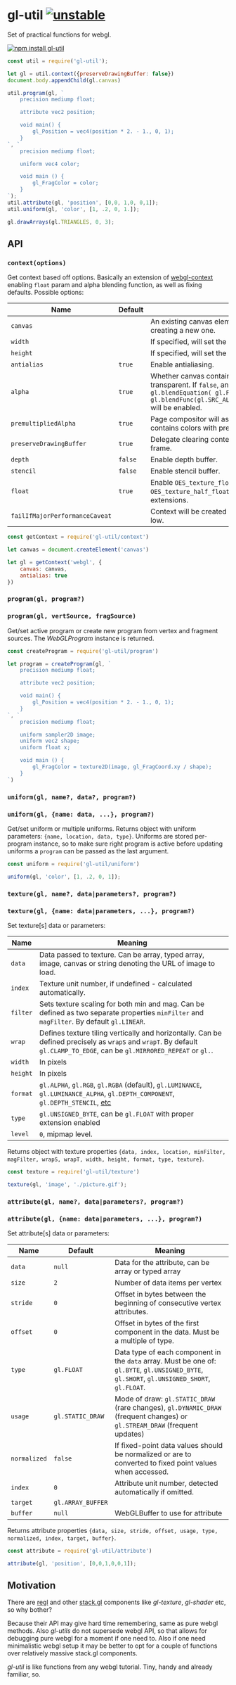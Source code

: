 # gl-util [![unstable](http://badges.github.io/stability-badges/dist/unstable.svg)](http://github.com/badges/stability-badges)

Set of practical functions for webgl.

[![npm install gl-util](https://nodei.co/npm/gl-util.png?mini=true)](https://npmjs.org/package/gl-util/)

```js
const util = require('gl-util');

let gl = util.context({preserveDrawingBuffer: false})
document.body.appendChild(gl.canvas)

util.program(gl, `
	precision mediump float;

	attribute vec2 position;

	void main() {
		gl_Position = vec4(position * 2. - 1., 0, 1);
	}
`, `
	precision mediump float;

	uniform vec4 color;

	void main () {
		gl_FragColor = color;
	}
`);
util.attribute(gl, 'position', [0,0, 1,0, 0,1]);
util.uniform(gl, 'color', [1, .2, 0, 1.]);

gl.drawArrays(gl.TRIANGLES, 0, 3);
```

## API

### `context(options)`

Get context based off options. Basically an extension of [webgl-context](https://github.com/mattdesl/webgl-context) enabling `float` param and alpha blending function, as well as fixing defaults. Possible options:

| Name | Default | Meaning |
|---|---|---|
| `canvas` | | An existing canvas element to re-use rather than creating a new one. |
| `width` | | If specified, will set the canvas width. |
| `height` | | If specified, will set the canvas height. |
| `antialias` | `true` | Enable antialiasing. |
| `alpha` | `true` | Whether canvas contains an alpha buffer, i. e. can be transparent. If `false`, an alpha blending function `gl.blendEquation( gl.FUNC_ADD ); gl.blendFunc(gl.SRC_ALPHA, gl.ONE_MINUS_SRC_ALPHA)` will be enabled. |
| `premultipliedAlpha` | `true` | Page compositor will assume the drawing buffer contains colors with pre-multiplied alpha. |
| `preserveDrawingBuffer` | `true` | Delegate clearing context to the author or clear every frame. |
| `depth` | `false` | Enable depth buffer. |
| `stencil` | `false` | Enable stencil buffer. |
| `float` | `true` | Enable `OES_texture_float`/`OES_texture_float_linear` or `OES_texture_half_float`/`OES_texture_half_float_linear` extensions. |
| `failIfMajorPerformanceCaveat` | | Context will be created if the system performance is low. |

```js
const getContext = require('gl-util/context')

let canvas = document.createElement('canvas')

let gl = getContext('webgl', {
	canvas: canvas,
	antialias: true
})
```

### `program(gl, program?)`
### `program(gl, vertSource, fragSource)`

Get/set active program or create new program from vertex and fragment sources. The _WebGLProgram_ instance is returned.

```js
const createProgram = require('gl-util/program')

let program = createProgram(gl, `
	precision mediump float;

	attribute vec2 position;

	void main() {
		gl_Position = vec4(position * 2. - 1., 0, 1);
	}
`, `
	precision mediump float;

	uniform sampler2D image;
	uniform vec2 shape;
	uniform float x;

	void main () {
		gl_FragColor = texture2D(image, gl_FragCoord.xy / shape);
	}
`)
```

### `uniform(gl, name?, data?, program?)`
### `uniform(gl, {name: data, ...}, program?)`

Get/set uniform or multiple uniforms. Returns object with uniform parameters: `{name, location, data, type}`. Uniforms are stored per-program instance, so to make sure right program is active before updating uniforms a `program` can be passed as the last argument.

```js
const uniform = require('gl-util/uniform')

uniform(gl, 'color', [1, .2, 0, 1]);
```

### `texture(gl, name?, data|parameters?, program?)`
### `texture(gl, {name: data|parameters, ...}, program?)`

Set texture[s] data or parameters:

| Name | Meaning |
|---|---|
| `data` | Data passed to texture. Can be array, typed array, image, canvas or string denoting the URL of image to load. |
| `index` | Texture unit number, if undefined - calculated automatically. |
| `filter` | Sets texture scaling for both min and mag. Can be defined as two separate properties `minFilter` and `magFilter`. By default `gl.LINEAR`. |
| `wrap` | Defines texture tiling vertically and horizontally. Can be defined precisely as `wrapS` and `wrapT`. By default `gl.CLAMP_TO_EDGE`, can be `gl.MIRRORED_REPEAT` or `gl.`. |
| `width` | In pixels |
| `height` | In pixels |
| `format` | `gl.ALPHA`, `gl.RGB`, `gl.RGBA` (default), `gl.LUMINANCE`, `gl.LUMINANCE_ALPHA`, `gl.DEPTH_COMPONENT`, `gl.DEPTH_STENCIL`, [etc](https://developer.mozilla.org/en-US/docs/Web/API/WebGLRenderingContext/texImage2D) |
| `type` | `gl.UNSIGNED_BYTE`, can be `gl.FLOAT` with proper extension enabled |
| `level` | `0`, mipmap level. |

Returns object with texture properties `{data, index, location, minFilter, magFilter, wrapS, wrapT, width, height, format, type, texture}`.

```js
const texture = require('gl-util/texture')

texture(gl, 'image', './picture.gif');
```

### `attribute(gl, name?, data|parameters?, program?)`
### `attribute(gl, {name: data|parameters, ...}, program?)`

Set attribute[s] data or parameters:

| Name | Default | Meaning |
|---|---|---|
| `data` | `null` | Data for the attribute, can be array or typed array |
| `size` | `2` | Number of data items per vertex |
| `stride` | `0` | Offset in bytes between the beginning of consecutive vertex attributes. |
| `offset` | `0` | Offset in bytes of the first component in the data. Must be a multiple of type. |
| `type` | `gl.FLOAT` | Data type of each component in the `data` array. Must be one of: `gl.BYTE`, `gl.UNSIGNED_BYTE`, `gl.SHORT`, `gl.UNSIGNED_SHORT`, `gl.FLOAT`. |
| `usage` | `gl.STATIC_DRAW` | Mode of draw: `gl.STATIC_DRAW` (rare changes), `gl.DYNAMIC_DRAW` (frequent changes) or `gl.STREAM_DRAW` (frequent updates) |
| `normalized` | `false` | If fixed-point data values should be normalized or are to converted to fixed point values when accessed. |
| `index` | `0` | Attribute unit number, detected automatically if omitted. |
| `target` | `gl.ARRAY_BUFFER` | |
| `buffer` | `null` | WebGLBuffer to use for attribute |

Returns attribute properties `{data, size, stride, offset, usage, type, normalized, index, target, buffer}`.

```js
const attribute = require('gl-util/attribute')

attribute(gl, 'position', [0,0,1,0,0,1]);
```

## Motivation

There are [regl](https://github.com/regl-project/regl) and other [stack.gl](https://github.com/stackgl/) components like _gl-texture_, _gl-shader_ etc, so why bother?

Because their API may give hard time remembering, same as pure webgl methods. Also _gl-utils_ do not supersede webgl API, so that allows for debugging pure webgl for a moment if one need to. Also if one need minimalistic webgl setup it may be better to opt for a couple of functions over relatively massive stack.gl components.

_gl-util_ is like functions from any webgl tutorial. Tiny, handy and already familiar, so.
